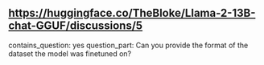 ## https://huggingface.co/TheBloke/Llama-2-13B-chat-GGUF/discussions/5

contains_question: yes
question_part: Can you provide the format of the dataset the model was finetuned on?